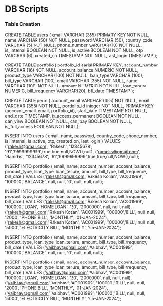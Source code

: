 # DB Scripts

### Table Creation

CREATE TABLE users (
    email VARCHAR (355) PRIMARY KEY NOT NULL,
    name VARCHAR (50) NOT NULL,
    password VARCHAR (50),
    country_code VARCHAR (5) NOT NULL,
    phone_number VARCHAR (10) NOT NULL,
    is_internal BOOLEAN NOT NULL,
    is_active BOOLEAN NOT NULL,
    otp VARCHAR (6),
    created_on TIMESTAMP NOT NULL,
    last_login TIMESTAMP
);

CREATE TABLE portfolio (
    portfolio_id serial PRIMARY KEY,
    account_number VARCHAR (16) NOT NULL,
    account_balance NUMERIC NOT NULL,
    product_type VARCHAR (100) NOT NULL,
    loan_type VARCHAR (100),
    bill_type VARCHAR (100),
    email VARCHAR (355) NOT NULL,
    name VARCHAR (100) NOT NULL,
    amount NUMERIC NOT NULL,
    loan_tenure NUMERIC,
    bill_frequency VARCHAR(20),
    bill_date TIMESTAMP
);

CREATE TABLE perm ( account_email VARCHAR (355) NOT NULL, email VARCHAR (355) NOT NULL, portfolio_id integer NOT NULL, PRIMARY KEY (account_email, email, portfolio_id), start_date TIMESTAMP NOT NULL, end_date TIMESTAMP, is_access_permanent BOOLEAN NOT NULL, can_view BOOLEAN NOT NULL, can_pay BOOLEAN NOT NULL, is_full_access BOOLEAN NOT NULL);


INSERT INTO users (
    email,
    name,
    password,
    country_code,
    phone_number,
    is_internal,
    is_active,
    otp,
    created_on,
    last_login
)
VALUES
    ('rakesh@gmail.com', 'Rakesh', '12345678', '91','9999999999',true,true,null,NOW(),null),
    ('ramdas@gmail.com', 'Ramdas', '12345678', '91','9999999999',true,true,null,NOW(),null);


INSERT INTO portfolio ( email, name, account_number, account_balance, product_type, loan_type, loan_tenure, amount, bill_type, bill_frequency, bill_date ) 
VALUES
('rakesh@gmail.com','Rakesh Kotian', 'AC001999', '100000','BALANCE', null, null, '0', null, null, null);

INSERT INTO portfolio ( email, name, account_number, account_balance, product_type, loan_type, loan_tenure, amount, bill_type, bill_frequency, bill_date ) 
VALUES
('rakesh@gmail.com','Rakesh Kotian', 'AC001999', '100000','LOAN', 'HOME LOAN', '20', '2000000', null, null, null),
('rakesh@gmail.com','Rakesh Kotian', 'AC001999', '100000','BILL', null, null, '2000', 'PHONE BILL', 'MONTHLY', '01-JAN-2024'),
('rakesh@gmail.com','Rakesh Kotian', 'AC001999', '100000','BILL', null, null, '5000', 'ELECTRICITY BILL', 'MONTHLY', '05-JAN-2024');


INSERT INTO portfolio ( email, name, account_number, account_balance, product_type, loan_type, loan_tenure, amount, bill_type, bill_frequency, bill_date ) 
VALUES
('vaibhav@gmail.com','Vaibhav', 'AC001999', '100000','BALANCE', null, null, '0', null, null, null);

INSERT INTO portfolio ( email, name, account_number, account_balance, product_type, loan_type, loan_tenure, amount, bill_type, bill_frequency, bill_date ) 
VALUES
('vaibhav@gmail.com','Vaibhav', 'AC001999', '100000','LOAN', 'HOME LOAN', '20', '2000000', null, null, null),
('vaibhav@gmail.com','Vaibhav', 'AC001999', '100000','BILL', null, null, '2000', 'PHONE BILL', 'MONTHLY', '01-JAN-2024'),
('vaibhav@gmail.com','Vaibhav', 'AC001999', '100000','BILL', null, null, '5000', 'ELECTRICITY BILL', 'MONTHLY', '05-JAN-2024');

